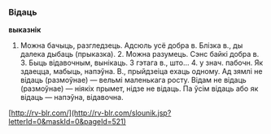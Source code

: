 ### Відаць
**выказнік**

1. Можна бачыць, разгледзець. Адсюль усё добра в. Блізка в., ды далека дыбаць (прыказка). 2. Можна разумець. Сэнс байкі добра в. 3. Быць відавочным, вынікаць. З гэтага в., што... 4. у знач. пабочн. Як здаецца, мабыць, напэўна. В., прыйдзеіца ехаць одному. Ад зямлі не відаць (размоўнае) — вельмі маленькага росту. Відам не відаць (размоўнае) — ніякіх прымет, нідзе не відаць. Па ўсім відаць або як відаць — напэўна, відавочна.

<a rel="author">[http://rv-blr.com/](http://rv-blr.com/slounik.jsp?letterId=0&maskId=0&pageId=521)</a>

